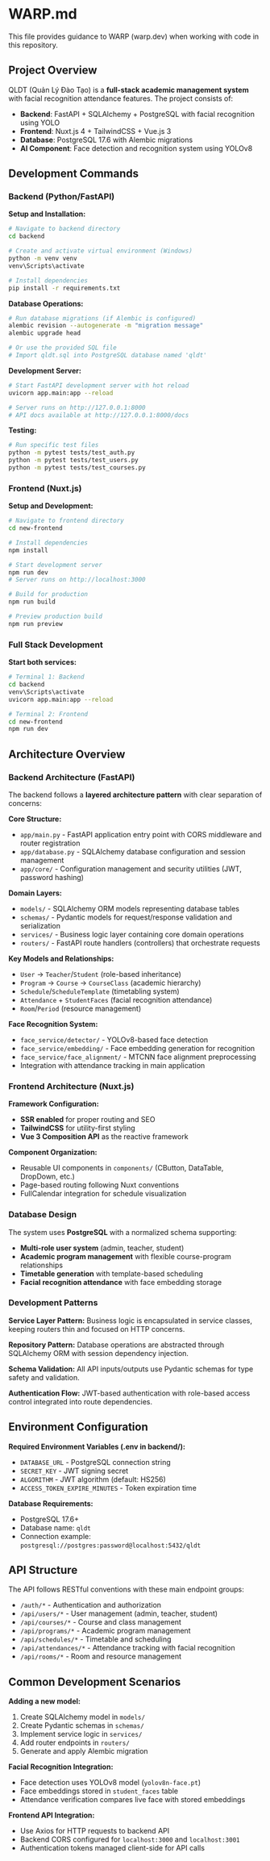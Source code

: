 # WARP.md

This file provides guidance to WARP (warp.dev) when working with code in this repository.

## Project Overview

QLDT (Quản Lý Đào Tạo) is a **full-stack academic management system** with facial recognition attendance features. The project consists of:

- **Backend**: FastAPI + SQLAlchemy + PostgreSQL with facial recognition using YOLO
- **Frontend**: Nuxt.js 4 + TailwindCSS + Vue.js 3
- **Database**: PostgreSQL 17.6 with Alembic migrations
- **AI Component**: Face detection and recognition system using YOLOv8

## Development Commands

### Backend (Python/FastAPI)

**Setup and Installation:**
```bash
# Navigate to backend directory
cd backend

# Create and activate virtual environment (Windows)
python -m venv venv
venv\Scripts\activate

# Install dependencies
pip install -r requirements.txt
```

**Database Operations:**
```bash
# Run database migrations (if Alembic is configured)
alembic revision --autogenerate -m "migration message"
alembic upgrade head

# Or use the provided SQL file
# Import qldt.sql into PostgreSQL database named 'qldt'
```

**Development Server:**
```bash
# Start FastAPI development server with hot reload
uvicorn app.main:app --reload

# Server runs on http://127.0.0.1:8000
# API docs available at http://127.0.0.1:8000/docs
```

**Testing:**
```bash
# Run specific test files
python -m pytest tests/test_auth.py
python -m pytest tests/test_users.py
python -m pytest tests/test_courses.py
```

### Frontend (Nuxt.js)

**Setup and Development:**
```bash
# Navigate to frontend directory
cd new-frontend

# Install dependencies
npm install

# Start development server
npm run dev
# Server runs on http://localhost:3000

# Build for production
npm run build

# Preview production build
npm run preview
```

### Full Stack Development

**Start both services:**
```bash
# Terminal 1: Backend
cd backend
venv\Scripts\activate
uvicorn app.main:app --reload

# Terminal 2: Frontend  
cd new-frontend
npm run dev
```

## Architecture Overview

### Backend Architecture (FastAPI)

The backend follows a **layered architecture pattern** with clear separation of concerns:

**Core Structure:**
- `app/main.py` - FastAPI application entry point with CORS middleware and router registration
- `app/database.py` - SQLAlchemy database configuration and session management
- `app/core/` - Configuration management and security utilities (JWT, password hashing)

**Domain Layers:**
- `models/` - SQLAlchemy ORM models representing database tables
- `schemas/` - Pydantic models for request/response validation and serialization
- `services/` - Business logic layer containing core domain operations
- `routers/` - FastAPI route handlers (controllers) that orchestrate requests

**Key Models and Relationships:**
- `User` → `Teacher`/`Student` (role-based inheritance)
- `Program` → `Course` → `CourseClass` (academic hierarchy)
- `Schedule`/`ScheduleTemplate` (timetabling system)
- `Attendance` + `StudentFaces` (facial recognition attendance)
- `Room`/`Period` (resource management)

**Face Recognition System:**
- `face_service/detector/` - YOLOv8-based face detection
- `face_service/embedding/` - Face embedding generation for recognition
- `face_service/face_alignment/` - MTCNN face alignment preprocessing
- Integration with attendance tracking in main application

### Frontend Architecture (Nuxt.js)

**Framework Configuration:**
- **SSR enabled** for proper routing and SEO
- **TailwindCSS** for utility-first styling
- **Vue 3 Composition API** as the reactive framework

**Component Organization:**
- Reusable UI components in `components/` (CButton, DataTable, DropDown, etc.)
- Page-based routing following Nuxt conventions
- FullCalendar integration for schedule visualization

### Database Design

The system uses **PostgreSQL** with a normalized schema supporting:
- **Multi-role user system** (admin, teacher, student)
- **Academic program management** with flexible course-program relationships
- **Timetable generation** with template-based scheduling
- **Facial recognition attendance** with face embedding storage

### Development Patterns

**Service Layer Pattern:** Business logic is encapsulated in service classes, keeping routers thin and focused on HTTP concerns.

**Repository Pattern:** Database operations are abstracted through SQLAlchemy ORM with session dependency injection.

**Schema Validation:** All API inputs/outputs use Pydantic schemas for type safety and validation.

**Authentication Flow:** JWT-based authentication with role-based access control integrated into route dependencies.

## Environment Configuration

**Required Environment Variables (.env in backend/):**
- `DATABASE_URL` - PostgreSQL connection string
- `SECRET_KEY` - JWT signing secret
- `ALGORITHM` - JWT algorithm (default: HS256)
- `ACCESS_TOKEN_EXPIRE_MINUTES` - Token expiration time

**Database Requirements:**
- PostgreSQL 17.6+
- Database name: `qldt`
- Connection example: `postgresql://postgres:password@localhost:5432/qldt`

## API Structure

The API follows RESTful conventions with these main endpoint groups:
- `/auth/*` - Authentication and authorization
- `/api/users/*` - User management (admin, teacher, student)
- `/api/courses/*` - Course and class management
- `/api/programs/*` - Academic program management  
- `/api/schedules/*` - Timetable and scheduling
- `/api/attendances/*` - Attendance tracking with facial recognition
- `/api/rooms/*` - Room and resource management

## Common Development Scenarios

**Adding a new model:**
1. Create SQLAlchemy model in `models/`
2. Create Pydantic schemas in `schemas/`
3. Implement service logic in `services/`
4. Add router endpoints in `routers/`
5. Generate and apply Alembic migration

**Facial Recognition Integration:**
- Face detection uses YOLOv8 model (`yolov8n-face.pt`)
- Face embeddings stored in `student_faces` table
- Attendance verification compares live face with stored embeddings

**Frontend API Integration:**
- Use Axios for HTTP requests to backend API
- Backend CORS configured for `localhost:3000` and `localhost:3001`
- Authentication tokens managed client-side for API calls